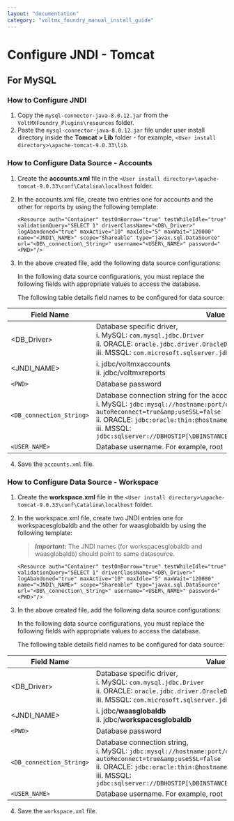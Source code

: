 ```yaml
---
layout: "documentation"
category: "voltmx_foundry_manual_install_guide"
---
```

                             

Configure JNDI - Tomcat
=======================

For MySQL
---------

### How to Configure JNDI

1.  Copy the `mysql-connector-java-8.0.12.jar` from the `VoltMXFoundry_Plugins\resources` folder.
2.  Paste the `mysql-connector-java-8.0.12.jar` file under user install directory inside the **Tomcat > Lib** folder - for example, `<User install directory>\apache-tomcat-9.0.33\lib`.

### How to Configure Data Source - Accounts

1.  Create the **accounts.xml** file in the `<User install directory>\apache-tomcat-9.0.33\conf\Catalina\localhost` folder.
2.  In the accounts.xml file, create two entries one for accounts and the other for reports by using the following template:

     ```<Resource auth="Container" testOnBorrow="true" testWhileIdle="true" validationQuery="SELECT 1" driverClassName="<DB\_Driver>" logAbandoned="true" maxActive="10" maxIdle="5" maxWait="120000" name="<JNDI\_NAME>" scope="Shareable" type="javax.sql.DataSource" url="<DB\_connection\_String>" username="<USER\_NAME>" password="<PWD>"/>```

3.  In the above created file, add the following data source configurations:
    
    In the following data source configurations, you must replace the following fields with appropriate values to access the database.
    
    The following table details field names to be configured for data source:
    
| Field Name | Value |
| --- | --- |
| <DB\_Driver> | Database specific driver,<br>i.    MySQL: `com.mysql.jdbc.Driver`<br>ii.    ORACLE: `oracle.jdbc.driver.OracleDriver`<br>iii.    MSSQL: `com.microsoft.sqlserver.jdbc.SQLServerDriver` |
| <JNDI\_NAME> | i.    jdbc/voltmxaccounts <br>ii.    jdbc/voltmxreports |
| `<PWD>` | Database password |
| `<DB_connection_String>` | Database connection string for the accounts and reports db<br>i.    MySQL: `jdbc:mysql://hostname:port/databaseName?autoReconnect=true&amp;useSSL=false`<br>ii.    ORACLE: `jdbc:oracle:thin:@hostname:port Number:databaseName`<br>iii.    MSSQL: `jdbc:sqlserver://DBHOSTIP[\DBINSTANCENAME]:PORT;databasename=DBNAME` |
| `<USER_NAME>` | Database username. For example, root |
    
4.  Save the `accounts.xml` file.

### How to Configure Data Source - Workspace

1.  Create the **workspace.xml** file in the `<User install directory>\apache-tomcat-9.0.33\conf\Catalina\localhost` folder.
2.  In the workspace.xml file, create two JNDI entries one for workspacesglobaldb and the other for waasglobaldb by using the following template:
    
    > **_Important:_** The JNDI names (for workspacesglobaldb and waasglobaldb) should point to same datasource.

    ```<Resource auth="Container" testOnBorrow="true" testWhileIdle="true" validationQuery="SELECT 1" driverClassName="<DB\_Driver>" logAbandoned="true" maxActive="10" maxIdle="5" maxWait="120000" name="<JNDI\_NAME>" scope="Shareable" type="javax.sql.DataSource" url="<DB\_connection\_String>" username="<USER\_NAME>" password="<PWD>"/>```
    
3.  In the above created file, add the following data source configurations:
    
    In the following data source configurations, you must replace the following fields with appropriate values to access the database.
    
    The following table details field names to be configured for data source:
    
| Field Name | Value |
| --- | --- |
| <DB\_Driver> | Database specific driver,<br>i.    MySQL: `com.mysql.jdbc.Driver` <br>ii.    ORACLE: `oracle.jdbc.driver.OracleDriver`<br>iii.    MSSQL: `com.microsoft.sqlserver.jdbc.SQLServerDriver` |
| <JNDI\_NAME> | i.    jdbc/**waasglobaldb** <br>ii.    jdbc/**workspacesglobaldb** |
| `<PWD>` | Database password |
| `<DB_connection_String>` | Database connection string, <br>i.    MySQL:  `jdbc:mysql://hostname:port/databaseName?autoReconnect=true&amp;useSSL=false` <br>ii.    ORACLE: `jdbc:oracle:thin:@hostname:port Number:databaseName`<br>iii.    MSSQL: `jdbc:sqlserver://DBHOSTIP[\DBINSTANCENAME]:PORT;databasename=DBNAME` |
| `<USER_NAME>` | Database username. For example, root |
    
4.  Save the `workspace.xml` file.
